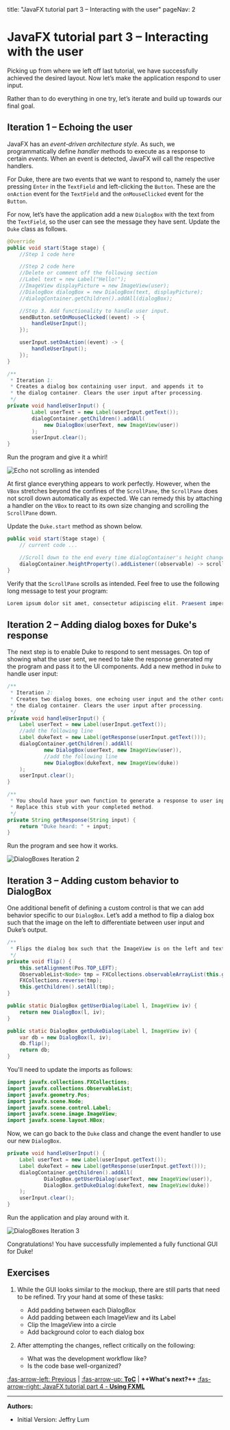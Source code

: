 <frontmatter>
  title: "JavaFX tutorial part 3 – Interacting with the user"
  pageNav: 2
</frontmatter>

# JavaFX tutorial part 3 – Interacting with the user

Picking up from where we left off last tutorial, we have successfully achieved the desired layout. Now let’s make the application respond to user input.

Rather than to do everything in one try, let’s iterate and build up towards our final goal.

## Iteration 1 – Echoing the user

JavaFX has an _event-driven architecture style_. As such, we programmatically define _handler_ methods to execute as a response to certain _events_. When an event is detected, JavaFX will call the respective handlers.

For Duke, there are two events that we want to respond to, namely the user pressing `Enter` in the `TextField` and left-clicking the `Button`. These are the `onAction` event for the `TextField` and the `onMouseClicked` event for the `Button`.

For now, let’s have the application add a new `DialogBox` with the text from the `TextField`, so the user can see the message they have sent. Update the `Duke` class as follows.
```java
@Override
public void start(Stage stage) {
    //Step 1 code here

    //Step 2 code here
    //Delete or comment off the following section
    //Label text = new Label("Hello!");
    //ImageView displayPicture = new ImageView(user);
    //DialogBox dialogBox = new DialogBox(text, displayPicture);
    //dialogContainer.getChildren().addAll(dialogBox);

    //Step 3. Add functionality to handle user input.
    sendButton.setOnMouseClicked((event) -> {
        handleUserInput();
    });

    userInput.setOnAction((event) -> {
        handleUserInput();
    });
}

/**
 * Iteration 1:
 * Creates a dialog box containing user input, and appends it to
 * the dialog container. Clears the user input after processing.
 */
private void handleUserInput() {
        Label userText = new Label(userInput.getText());
        dialogContainer.getChildren().addAll(
            new DialogBox(userText, new ImageView(user))
        );
        userInput.clear();
}
```

Run the program and give it a whirl!

![Echo not scrolling as intended](images/javafx/EchoNotScrolling.png)

At first glance everything appears to work perfectly. However, when the `VBox` stretches beyond the confines of the `ScrollPane`, the `ScrollPane` does not scroll down automatically as expected. We can remedy this by attaching a handler on the `VBox` to react to its own size changing and scrolling the `ScrollPane` down.

Update the `Duke.start` method as shown below.

```java
public void start(Stage stage) {
    // current code ...

    //Scroll down to the end every time dialogContainer's height changes.
    dialogContainer.heightProperty().addListener((observable) -> scrollPane.setVvalue(1.0));
}
```

Verify that the `ScrollPane` scrolls as intended. Feel free to use the following long message to test your program:
```java
Lorem ipsum dolor sit amet, consectetur adipiscing elit. Praesent imperdiet dictum diam, eget venenatis ligula blandit sed. Pellentesque gravida, mauris ut consectetur porta, tellus odio porttitor purus, dignissim vehicula dui neque sit amet tellus. Donec ullamcorper odio eu urna hendrerit, et pharetra nisi vehicula. Vestibulum mattis faucibus nunc.amcorper. Class aptent taciti sociosqu ad litora torquent per conubia nostra, per inceptos himenaeos.Maecenas gravida ante non erat iaculis, nec bibendum ligula porta. Donec sagittis ultrices justo, sed sollicitudin eros volutpat sit amet. Etiam hendrerit enim sed nibh volutpat, vel tincidunt augue vehicula. Suspendisse quis imperdiet felis, ut scelerisque nunc.
```

## Iteration 2 – Adding dialog boxes for Duke's response
The next step is to enable Duke to respond to sent messages. On top of showing what the user sent, we need to take the response generated my the program and pass it to the UI components.
Add a new method in `Duke` to handle user input:
```java
/**
 * Iteration 2:
 * Creates two dialog boxes, one echoing user input and the other containing Duke's reply and then appends them to
 * the dialog container. Clears the user input after processing.
 */
private void handleUserInput() {
    Label userText = new Label(userInput.getText());
    //add the following line
    Label dukeText = new Label(getResponse(userInput.getText()));
    dialogContainer.getChildren().addAll(
            new DialogBox(userText, new ImageView(user)),
            //add the following line
            new DialogBox(dukeText, new ImageView(duke))
    );
    userInput.clear();
}

/**
 * You should have your own function to generate a response to user input.
 * Replace this stub with your completed method.
 */
private String getResponse(String input) {
    return "Duke heard: " + input;
}
```

Run the program and see how it works.

![DialogBoxes Iteration 2](images/javafx/DialogBoxesIteration2.png)

## Iteration 3 – Adding custom behavior to DialogBox

One additional benefit of defining a custom control is that we can add behavior specific to our `DialogBox`. Let’s add a method to flip a dialog box such that the image on the left to differentiate between user input and Duke’s output.

```java
/**
 * Flips the dialog box such that the ImageView is on the left and text on the right.
 */
private void flip() {
    this.setAlignment(Pos.TOP_LEFT);
    ObservableList<Node> tmp = FXCollections.observableArrayList(this.getChildren());
    FXCollections.reverse(tmp);
    this.getChildren().setAll(tmp);
}

public static DialogBox getUserDialog(Label l, ImageView iv) {
    return new DialogBox(l, iv);
}

public static DialogBox getDukeDialog(Label l, ImageView iv) {
    var db = new DialogBox(l, iv);
    db.flip();
    return db;
}
```

You'll need to update the imports as follows:
```java
import javafx.collections.FXCollections;
import javafx.collections.ObservableList;
import javafx.geometry.Pos;
import javafx.scene.Node;
import javafx.scene.control.Label;
import javafx.scene.image.ImageView;
import javafx.scene.layout.HBox;
```

Now, we can go back to the `Duke` class and change the event handler to use our new `DialogBox`.

```java
private void handleUserInput() {
    Label userText = new Label(userInput.getText());
    Label dukeText = new Label(getResponse(userInput.getText()));
    dialogContainer.getChildren().addAll(
            DialogBox.getUserDialog(userText, new ImageView(user)),
            DialogBox.getDukeDialog(dukeText, new ImageView(duke))
    );
    userInput.clear();
}
```

Run the application and play around with it.

![DialogBoxes Iteration 3](images/javafx/DialogBoxesIteration3.png)

Congratulations!
You have successfully implemented a fully functional GUI for Duke!

## Exercises

1. While the GUI looks similar to the mockup, there are still parts that need to be refined. Try your hand at some of these tasks:
   * Add padding between each DialogBox
   * Add padding between each ImageView and its Label
   * Clip the ImageView into a circle
   * Add background color to each dialog box

1. After attempting the changes, reflect critically on the following:
   * What was the development workflow like?
   * Is the code base well-organized?

[:fas-arrow-left: Previous](javaFxPart2.md) | [:fas-arrow-up: **ToC**](javaFx.md) | <span class="badge rounded-pill bg-primary">**++What's next?++**</span> [:fas-arrow-right: JavaFX tutorial part 4 - **Using FXML**](javaFxPart4.md)

--------------------------------------------------------------------------------
**Authors:**
* Initial Version: Jeffry Lum
